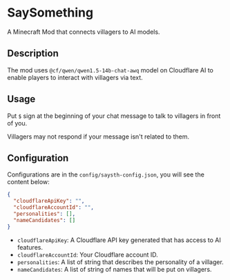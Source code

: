 # SaySomething

A Minecraft Mod that connects villagers to AI models.

## Description

The mod uses `@cf/qwen/qwen1.5-14b-chat-awq` model on Cloudflare AI
to enable players to interact with villagers via text.

## Usage

Put `$` sign at the beginning of your chat message
to talk to villagers in front of you.

Villagers may not respond if your message isn't related to them.

## Configuration

Configurations are in the `config/saysth-config.json`, you will see the content below:

```json
{
  "cloudflareApiKey": "",
  "cloudflareAccountId": "",
  "personalities": [],
  "nameCandidates": []
}
```

- `cloudflareApiKey`: A Cloudflare API key generated that has access to AI features.
- `cloudflareAccountId`: Your Cloudflare account ID.
- `personalities`: A list of string that describes the personality of a villager.
- `nameCandidates`: A list of string of names that will be put on villagers.
